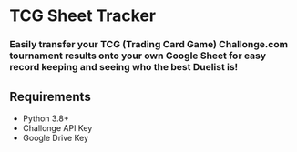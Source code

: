 # TCG Sheet Tracker
### Easily transfer your TCG (Trading Card Game) Challonge.com tournament results onto your own Google Sheet for easy record keeping and seeing who the best Duelist is!
## Requirements
* Python 3.8+
* Challonge API Key
* Google Drive Key